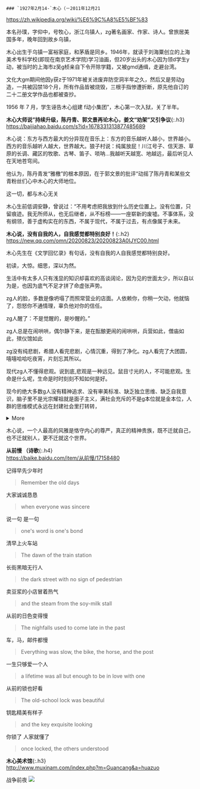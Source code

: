 ```note
### `1927年2月14-`木心（－2011年12月21
```
<https://zh.wikipedia.org/wiki/%E6%9C%A8%E5%BF%83>

本名孙璞，字仰中，号牧心，浙江乌镇人，zg著名画家、作家、诗人。曾旅居美国多年，晚年回到故乡乌镇，

木心出生于乌镇一富裕家庭，和茅盾是同乡。1946年，就读于刘海粟创立的上海美术专科学校(即现在南京艺术学院)学习油画，但20岁出头的木心因为领d学生y动，被当时的上海市z吴g桢亲自下令开除学籍，又被gmd通缉，走避台湾。

文化大gm期间他因y获z于1971年被关进废弃防空洞半年之久，然后又是劳动g造，一共被囚禁18个月，所有作品皆被烧毁，三根手指惨遭折断，原先他自订的二十二册文学作品也都被查抄。

1956 年 7 月，学生诬告木心组建 f动小集团”，木心第一次入狱，关了半年。

**木心大师说”持续升级，陈丹青、郭文景再论木心，姜文“劝架”又引争议**{:.h3}<br>
https://baijiahao.baidu.com/s?id=1678331313877485689

木心说：东方与西方最大的分异现在音乐上：东方的音乐越听人越小，世界越小。西方的音乐越听人越大，世界越大。狼子村说：纯属放屁！川江号子、信天游、草原的长调、藏区的牧歌、古琴、笛子、唢呐…我越听天越宽、地越远，最后听见人在天地苍穹间。

他认为，陈丹青发“雅檄”的根本原因，在于郭文景的批评“动摇了陈丹青和某些文青粉丝们心中木心的大师地位。

这一切，都与木心无关

木心生前低调安静，曾说过：“不用考虑把我放到什么历史位置上。没有位置，只留痕迹。我无所师从，也无后继者，从不标榜——一座崭新的废墟。不事体系，没有纲领，善于虚构实在的东西，不属于现代，不属于过去，有点像属于未来。

**木心说，没有自我的人，自我感觉都特别良好！**{:.h2}<br>
https://new.qq.com/omn/20200823/20200823A0IJYC00.html

木心先生在《文学回忆录》有句话，没有自我的人自我感觉都特别良好。

初读，大惊。细思，深以为然。

生活中有太多人只有浅显的知识却喜欢的高谈阔论，因为见的世面太少，所以自以为是，也因为底气不足才拼了命虚张声势。

zg人的脸，多数是像坍塌了而照常营业的店面。人依赖你，你稍一欠动，他就恼了，怨怒你不通情理，辜负他对你的信任。

zg人醒了：不是觉醒的，是吵醒的。”

zg人总是在闹哄哄，偶尔静下来，是在酝酿更闹的闹哄哄，兵营如此，僧庙如此，殡仪馆如此

zg没有纯悲剧，希腊人看完悲剧，心情沉重，得到了净化。zg人看完了大团圆，嘻嘻哈哈吃夜宵，片刻忘其所以。

现代zg人不懂得悲观。说到底,悲观是一种远见。鼠目寸光的人，不可能悲观。生命是什么呢，生命是时时刻刻不知如何是好。

现今的绝大多数g人没有精神追求、没有审美标准、缺乏独立思维、缺乏自我意识，脑子里不是光宗耀祖就是面子主义，满社会充斥的不是g本位就是金本位，人群的思维模式永远在封建社会里打转转，

<details class="details-reset mt-3">
  <summary class="btn-link">More <span class="dropdown-caret"></summary>
  <div class="border p-3 mt-2">这个年代的小丑、杂碎、人渣、地痞、无赖、恶棍、畜牲等等，比任何一个年代都要多。</div>
</details>

木心说，一个人最高的风雅是恪守内心的尊严，真正的精神贵族，既不迁就自己，也不迁就别人，更不迁就这个世界。

**从前慢 （诗歌**{:.h4}<br>
https://baike.baidu.com/item/从前慢/17158480

记得早先少年时
>Remember the old days

大家诚诚恳恳
>when everyone was sincere

说一句 是一句
>one's word is one's bond

清早上火车站
>The dawn of the train station

长街黑暗无行人
>the dark street with no sign of pedestrian

卖豆浆的小店冒着热气
>and the steam from the soy-milk stall

从前的日色变得慢
>The nighfalls used to come late in the past

车，马，邮件都慢
>Everything was slow, the bike, the horse, and the post

一生只够爱一个人
>a lifetime was all but enough to be in love with one

从前的锁也好看
>The old-school lock was beautiful

钥匙精美有样子
>and the key exquisite looking

你锁了 人家就懂了
>once locked, the others understood

**木心美术馆**{:.h3}<br>
<http://www.muxinam.com/index.php?m=Guancang&a=huazuo>

战争前夜
![](http://www.muxinam.com/Uploads/attached/image/20160105/20160105162133_62313.jpg)
